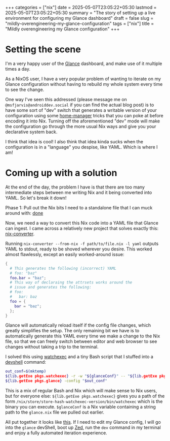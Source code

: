 +++
categories = ["nix"]
date = 2025-05-07T23:05:22+05:30
lastmod = 2025-05-07T23:05:22+05:30
summary = "The story of setting up a live environment for configuring my Glance dashboard"
draft = false
slug = "mildly-overengineering-my-glance-configuration"
tags = ["nix"]
title = "Mildly overengineering my Glance configuration"
+++

# Setting the scene

I'm a very happy user of the [Glance](https://github.com/glanceapp/glance) dashboard, and make use of it multiple times a day.

As a NixOS user, I have a very popular problem of wanting to iterate on my Glance configuration without having to rebuild my whole system every time to see the change.

One way I've seen this addressed (please message me on `@msfjarvis@androiddev.social` if you can find the actual blog post) is to have some sort of "dev" switch that generates a writable version of your configuration using some [home-manager](https://github.com/nix-community/home-manager) tricks that you can poke at before encoding it into Nix. Turning off the aforementioned "dev" mode will make the configuration go through the more usual Nix ways and give you your declarative system back.

I think that idea is cool! I also think that idea kinda sucks when the configuration is in a "language" you despise, like YAML. Which is where I am!

# Coming up with a solution

At the end of the day, the problem I have is that there are too many intermediate steps between me writing Nix and it being converted into YAML. So let's break it down!

Phase 1: Pull out the Nix bits I need to a standalone file that I can muck around with: [done](https://msfjarvis.dev/g/dotfiles/39c90cb831c6)

Now, we need a way to convert this Nix code into a YAML file that Glance can ingest. I came across a relatively new project that solves exactly this: [nix-converter](https://github.com/theobori/nix-converter).

Running `nix-converter --from-nix -f path/to/file.nix -l yaml` outputs YAML to stdout, ready to be shoved wherever you desire. This worked almost flawlessly, except an easily worked-around issue:

```nix
{
  # This generates the following (incorrect) YAML
  # foo: "baz"
  foo.bar = "baz";
  # This way of declaraing the attrsets works around the
  # issue and generates the following:
  # foo:
  #   bar: baz
  foo = {
    bar = "baz";
  };
}
```

Glance will automatically reload itself if the config file changes, which
greatly simplifies the setup. The only remaining bit we have is to automatically
generate this YAML every time we make a change to the Nix file, so that we can freely
switch between editor and web browser to see changes without taking a trip to the
terminal.

I solved this using [watchexec](https://github.com/watchexec/watchexec) and a tiny Bash script that I stuffed
into a [devshell](https://github.com/numtide/devshell) command:

```bash
out_conf=$(mktemp)
${lib.getExe pkgs.watchexec} -r -w "${glanceConf}" -- "${lib.getExe pkgs.nix-converter} --from-nix -f ${glanceConf} -l yaml > $out_conf" &
${lib.getExe pkgs.glance} -config "$out_conf"
```

This is a mix of regular Bash and Nix which will make sense to Nix users, but
for everyone else: `${lib.getExe pkgs.watchexec}` gives you a path of the form
`/nix/store/store-hash-watchexec-version/bin/watchexec` which is the binary you
can execute. `$glanceConf` is a Nix variable containing a string path to the
`glance.nix` file we pulled out earlier.

All put together it looks like
[this](https://msfjarvis.dev/g/dotfiles/e1bffa7e9d97). If I need to edit my
Glance config, I will go into the `glance` devShell, boot up
[Zed](https://zed.dev), run the `dev` command in my terminal and enjoy a fully
automated iteration experience.
